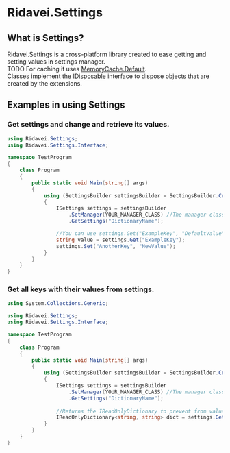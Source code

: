 # Ridavei.Settings

## What is Settings?

Ridavei.Settings is a cross-platform library created to ease getting and setting values in settings manager.\
TODO For caching it uses [MemoryCache.Default](https://docs.microsoft.com/pl-pl/dotnet/api/system.runtime.caching.memorycache.default).\
Classes implement the [IDisposable](https://docs.microsoft.com/pl-pl/dotnet/api/system.idisposable) interface to dispose objects that are created by the extensions.

## Examples in using Settings

### Get settings and change and retrieve its values.
```csharp
using Ridavei.Settings;
using Ridavei.Settings.Interface;

namespace TestProgram
{
    class Program
    {
        public static void Main(string[] args)
        {
            using (SettingsBuilder settingsBuilder = SettingsBuilder.CreateBuilder())
            {
                ISettings settings = settingsBuilder
                    .SetManager(YOUR_MANAGER_CLASS) //The manager class will be disposed by the SettingsBuilder.
                    .GetSettings("DictionaryName");

                //You can use settings.Get("ExampleKey", "DefaultValue") if you want to retrieve the default value if the key doesn't exists.
                string value = settings.Get("ExampleKey");
                settings.Set("AnotherKey", "NewValue");
            }
        }
    }
}
```
### Get all keys with their values from settings.
```csharp
using System.Collections.Generic;

using Ridavei.Settings;
using Ridavei.Settings.Interface;

namespace TestProgram
{
    class Program
    {
        public static void Main(string[] args)
        {
            using (SettingsBuilder settingsBuilder = SettingsBuilder.CreateBuilder())
            {
                ISettings settings = settingsBuilder
                    .SetManager(YOUR_MANAGER_CLASS) //The manager class will be disposed by the SettingsBuilder.
                    .GetSettings("DictionaryName");
                    
                //Returns the IReadOnlyDictionary to prevent from value changing.
                IReadOnlyDictionary<string, string> dict = settings.GetAll();
            }
        }
    }
}
```
